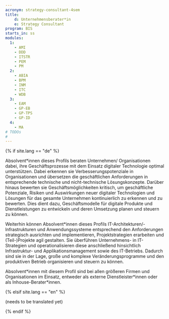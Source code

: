 ```yaml
---
acronym: strategy-consultant-4sem
title: 
    d: Unternehmensberater*in
    e: Strategy Consultant
program: BIS
starts_in: ss
modules:
  1:
    - AMI
    - DDD
    - ITSTR
    - PEM
    - PM
  2:
    - ABIA
    - BPM
    - INM
    - ITC
    - WDB
  3: 
    - EAM
    - GP-EB
    - GP-TPS
    - GP-ID    
  4:
    - MA
# TODOs 
# 
---
```


{% if site.lang == "de" %}

Absolvent\*innen dieses Profils beraten Unternehmen/ Organisationen dabei, ihre Geschäftsprozesse mit dem Einsatz 
digitaler Technologie optimal unterstützen. Dabei erkennen sie Verbesserungspotenziale in Organisationen und übersetzen
die geschäftlichen Anforderungen in entsprechende technische und nicht-technische Lösungskonzepte. Darüber hinaus 
bewerten sie Geschäftsmöglichkeiten kritisch, um geschäftliche Potenziale, Risiken und Auswirkungen neuer digitaler 
Technologien und Lösungen für das gesamte Unternehmen kontinuierlich zu erkennen und zu bewerten. Dies dient dazu, 
Geschäftsmodelle für digitale Produkte und Dienstleistungen zu entwickeln und deren Umsetzung planen und steuern 
zu können. 

Weiterhin können Absolvent\*innen dieses Profils IT-Architekturen/-lnfrastrukturen und Anwendungssysteme entsprechend 
den Anforderungen strategisch ausrichten und implementieren,  Projektstrategien erarbeiten und (Teil-)Projekte agil 
gestalten. Sie überführen Unternehmens- in IT-Strategien und operationalisieren diese anschließend hinsichtlich 
Infrastruktur- und Applikationsmanagement sowie des IT-Betriebs. Dadurch sind sie in der Lage, große und komplexe 
Veränderungsprogramme und den produktiven Betrieb organisieren und steuern zu können.

Absolvent\*innen mit diesem Profil sind bei allen größeren Firmen und Organisationen im Einsatz, entweder als 
externe Dienstleister\*innen oder als Inhouse-Berater\*innen. 

 
{% elsif site.lang == "en" %}

(needs to be translated yet)

{% endif %}